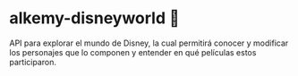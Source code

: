 # alkemy-disneyworld 👸
API para explorar el mundo de Disney, la cual permitirá conocer y modificar los personajes que lo componen y entender en qué películas estos participaron.


